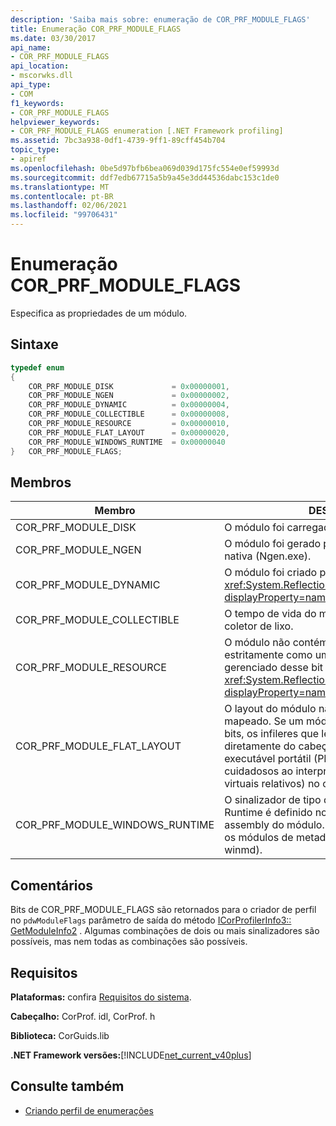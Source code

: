```yaml
---
description: 'Saiba mais sobre: enumeração de COR_PRF_MODULE_FLAGS'
title: Enumeração COR_PRF_MODULE_FLAGS
ms.date: 03/30/2017
api_name:
- COR_PRF_MODULE_FLAGS
api_location:
- mscorwks.dll
api_type:
- COM
f1_keywords:
- COR_PRF_MODULE_FLAGS
helpviewer_keywords:
- COR_PRF_MODULE_FLAGS enumeration [.NET Framework profiling]
ms.assetid: 7bc3a938-0df1-4739-9ff1-89cff454b704
topic_type:
- apiref
ms.openlocfilehash: 0be5d97bfb6bea069d039d175fc554e0ef59993d
ms.sourcegitcommit: ddf7edb67715a5b9a45e3dd44536dabc153c1de0
ms.translationtype: MT
ms.contentlocale: pt-BR
ms.lasthandoff: 02/06/2021
ms.locfileid: "99706431"
---
```

# <a name="cor_prf_module_flags-enumeration"></a>Enumeração COR_PRF_MODULE_FLAGS

Especifica as propriedades de um módulo.  
  
## <a name="syntax"></a>Sintaxe  
  
```cpp  
typedef enum  
{  
    COR_PRF_MODULE_DISK             = 0x00000001,  
    COR_PRF_MODULE_NGEN             = 0x00000002,  
    COR_PRF_MODULE_DYNAMIC          = 0x00000004,  
    COR_PRF_MODULE_COLLECTIBLE      = 0x00000008,  
    COR_PRF_MODULE_RESOURCE         = 0x00000010,  
    COR_PRF_MODULE_FLAT_LAYOUT      = 0x00000020,  
    COR_PRF_MODULE_WINDOWS_RUNTIME  = 0x00000040  
}   COR_PRF_MODULE_FLAGS;  
```  
  
## <a name="members"></a>Membros  
  
|Membro|DESCRIÇÃO|  
|------------|-----------------|  
|COR_PRF_MODULE_DISK|O módulo foi carregado do disco.|  
|COR_PRF_MODULE_NGEN|O módulo foi gerado pelo gerador de imagem nativa (Ngen.exe).|  
|COR_PRF_MODULE_DYNAMIC|O módulo foi criado por métodos no <xref:System.Reflection.Emit?displayProperty=nameWithType> namespace.|  
|COR_PRF_MODULE_COLLECTIBLE|O tempo de vida do módulo é gerenciado pelo coletor de lixo.|  
|COR_PRF_MODULE_RESOURCE|O módulo não contém metadados e é usado estritamente como um recurso. O equivalente gerenciado desse bit é o <xref:System.Reflection.Module.IsResource%2A?displayProperty=nameWithType> método.|  
|COR_PRF_MODULE_FLAT_LAYOUT|O layout do módulo na memória é simples, não mapeado. Se um módulo tiver esse conjunto de bits, os infileres que lêem informações diretamente do cabeçalho do arquivo executável portátil (PE) precisarão ser cuidadosos ao interpretar RVAs (endereços virtuais relativos) no cabeçalho.|  
|COR_PRF_MODULE_WINDOWS_RUNTIME|O sinalizador de tipo de conteúdo Windows Runtime é definido nos metadados para o assembly do módulo. Esse é o caso para todos os módulos de metadados do Windows (. winmd).|  
  
## <a name="remarks"></a>Comentários  

 Bits de COR_PRF_MODULE_FLAGS são retornados para o criador de perfil no `pdwModuleFlags` parâmetro de saída do método [ICorProfilerInfo3:: GetModuleInfo2](icorprofilerinfo3-getmoduleinfo2-method.md) . Algumas combinações de dois ou mais sinalizadores são possíveis, mas nem todas as combinações são possíveis.  
  
## <a name="requirements"></a>Requisitos  

 **Plataformas:** confira [Requisitos do sistema](../../get-started/system-requirements.md).  
  
 **Cabeçalho:** CorProf. idl, CorProf. h  
  
 **Biblioteca:** CorGuids.lib  
  
 **.NET Framework versões:**[!INCLUDE[net_current_v40plus](../../../../includes/net-current-v40plus-md.md)]  
  
## <a name="see-also"></a>Consulte também

- [Criando perfil de enumerações](profiling-enumerations.md)
